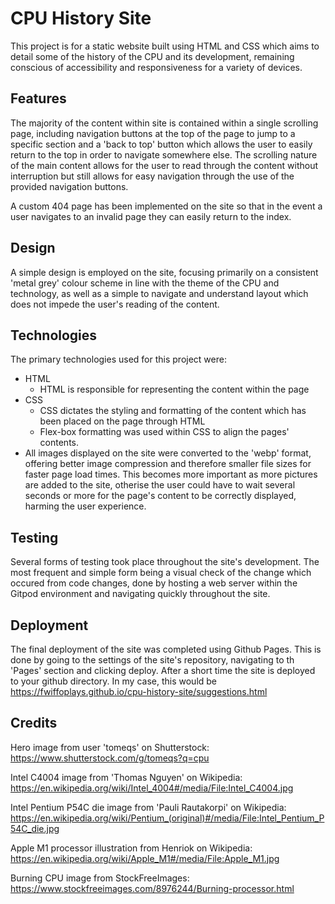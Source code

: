 # CPU History Site

This project is for a static website built using HTML and CSS which aims to detail some of the history of the CPU and its development, remaining conscious of accessibility and responsiveness for a variety of devices.


## Features

The majority of the content within site is contained within a single scrolling page, including navigation buttons at the top of the page to jump to a specific section and a 'back to top' button which allows the user to easily return to the top in order to navigate somewhere else. The scrolling nature of the main content allows for the user to read through the content without interruption but still allows for easy navigation through the use of the provided navigation buttons.

A custom 404 page has been implemented on the site so that in the event a user navigates to an invalid page they can easily return to the index.


## Design

A simple design is employed on the site, focusing primarily on a consistent 'metal grey' colour scheme in line with the theme of the CPU and technology, as well as a simple to navigate and understand layout which does not impede the user's reading of the content.


## Technologies

The primary technologies used for this project were:

- HTML
  - HTML is responsible for representing the content within the page
- CSS
  - CSS dictates the styling and formatting of the content which has been placed on the page through HTML
  - Flex-box formatting was used within CSS to align the pages' contents.
- All images displayed on the site were converted to the 'webp' format, offering better image compression and therefore smaller file sizes for faster page load times. This becomes more important as more pictures are added to the site, otherise the user could have to wait several seconds or more for the page's content to be correctly displayed, harming the user experience.


## Testing

Several forms of testing took place throughout the site's development. The most frequent and simple form being a visual check of the change which occured from code changes, done by hosting a web server within the Gitpod environment and navigating quickly throughout the site.


## Deployment

The final deployment of the site was completed using Github Pages. This is done by going to the settings of the site's repository, navigating to th 'Pages' section and clicking deploy. After a short time the site is deployed to your github directory. In my case, this would be 
https://fwiffoplays.github.io/cpu-history-site/suggestions.html


## Credits

Hero image from user 'tomeqs' on Shutterstock: https://www.shutterstock.com/g/tomeqs?q=cpu

Intel C4004 image from 'Thomas Nguyen' on Wikipedia: https://en.wikipedia.org/wiki/Intel_4004#/media/File:Intel_C4004.jpg

Intel Pentium P54C die image from 'Pauli Rautakorpi' on Wikipedia: https://en.wikipedia.org/wiki/Pentium_(original)#/media/File:Intel_Pentium_P54C_die.jpg

Apple M1 processor illustration from Henriok on Wikipedia: https://en.wikipedia.org/wiki/Apple_M1#/media/File:Apple_M1.jpg

Burning CPU image from StockFreeImages: https://www.stockfreeimages.com/8976244/Burning-processor.html